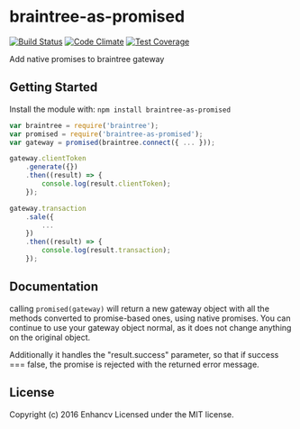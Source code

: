 # braintree-as-promised
[![Build Status](https://travis-ci.org/enhancv/braintree-as-promised.svg?branch=master)](https://travis-ci.org/enhancv/braintree-as-promised)
[![Code Climate](https://codeclimate.com/github/enhancv/braintree-as-promised/badges/gpa.svg)](https://codeclimate.com/github/enhancv/braintree-as-promised)
[![Test Coverage](https://codeclimate.com/github/enhancv/braintree-as-promised/badges/coverage.svg)](https://codeclimate.com/github/enhancv/braintree-as-promised/coverage)

Add native promises to braintree gateway

## Getting Started
Install the module with: `npm install braintree-as-promised`

```javascript
var braintree = require('braintree');
var promised = require('braintree-as-promised');
var gateway = promised(braintree.connect({ ... }));

gateway.clientToken
    .generate({})
    .then((result) => {
        console.log(result.clientToken);
    });

gateway.transaction
    .sale({
        ...
    })
    .then((result) => {
        console.log(result.transaction);
    });
```

## Documentation

calling `promised(gateway)` will return a new gateway object with all the methods converted to promise-based ones, using native promises. You can continue to use your gateway object normal, as it does not change anything on the original object.

Additionally it handles the "result.success" parameter, so that if success === false, the promise is rejected with the returned error message.

## License
Copyright (c) 2016 Enhancv
Licensed under the MIT license.
